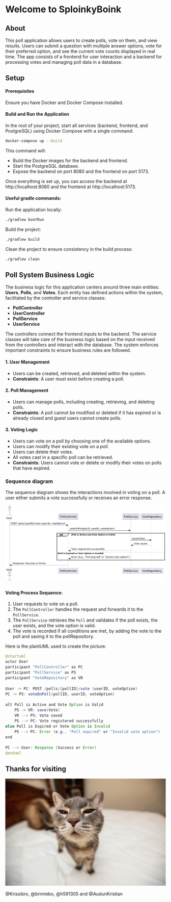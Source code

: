# Welcome to SploinkyBoink

## About

This poll application allows users to create polls, vote on them, and view results. Users can submit a question with multiple answer options, vote for their preferred option, and see the current vote counts displayed in real time. The app consists of a frontend for user interaction and a backend for processing votes and managing poll data in a database.

## Setup 

#### Prerequisites
Ensure you have Docker and Docker Compose installed.

#### Build and Run the Application
In the root of your project, start all services (backend, frontend, and PostgreSQL) using Docker Compose with a single command:

```bash
docker-compose up --build
```

This command will:

* Build the Docker images for the backend and frontend.
* Start the PostgreSQL database.
* Expose the backend on port 8080 and the frontend on port 5173.

Once everything is set up, you can access the backend at http://localhost:8080 and the frontend at http://localhost:5173.


#### Useful gradle commands:

Run the application locally:
```bash
./gradlew bootRun
```

Build the project:
```bash
./gradlew build
```

Clean the project to ensure consistency in the build process:
```bash 
./gradlew clean
```

## Poll System Business Logic 

The business logic for this application centers around three main entities: **Users**, **Polls**, and **Votes**. Each entity has defined actions within the system, facilitated by the controller and service classes:

* **PollController** 
* **UserController**
* **PollService**  
* **UserService** 

The controllers connect the frontend inputs to the backend. The service classes will take care of the business logic based on the input received from the controllers and interact with the database. The system enforces important constraints to ensure business rules are followed.

#### 1. User Management
- Users can be created, retrieved, and deleted within the system.  
- **Constraints**: A user must exist before creating a poll.

#### 2. Poll Management
- Users can manage polls, including creating, retrieving, and deleting polls.  
- **Constraints**: A poll cannot be modified or deleted if it has expired or is already closed and guest users cannot create polls.  

#### 3. Voting Logic
- Users can vote on a poll by choosing one of the available options.
- Users can modify their existing vote on a poll.
- Users can delete their votes.
- All votes cast in a specific poll can be retrieved. 
- **Constraints**: Users cannot vote or delete or modify their votes on polls that have expired. 

### Sequence diagram 
The sequence diagram shows the interactions involved in voting on a poll. A user either submits a vote successfully or receives an error response. 

![Sequence diagram](./images/SequenceDiagramVotingLogic.png)

#### Voting Process Sequence:
1. User requests to vote on a poll.
2. The `PollController` handles the request and forwards it to the `PollService`.
3. The `PollService` retrieves the `Poll` and validates if the poll exists, the user exists, and the vote option is valid.
4. The vote is recorded if all conditions are met, by adding the vote to the poll and saving it to the pollRepository. 

Here is the plantUML used to create the picture:

```Java
@startuml
actor User
participant "PollController" as PC
participant "PollService" as PS
participant "VoteRepository" as VR

User -> PC: POST /polls/{pollID}/vote (userID, voteOption)
PC -> PS: voteOnPoll(pollID, userID, voteOption)

alt Poll is Active and Vote Option is Valid
    PS -> VR: save(Vote)
    VR --> PS: Vote saved
    PS --> PC: Vote registered successfully
else Poll is Expired or Vote Option is Invalid
    PS --> PC: Error (e.g., "Poll expired" or "Invalid vote option")
end

PC --> User: Response (Success or Error)
@enduml
```

## Thanks for visiting

![Cat](./images/cat.jpg)

@Krissibro, @brimlebo, @h591305 and @AudunKristian
